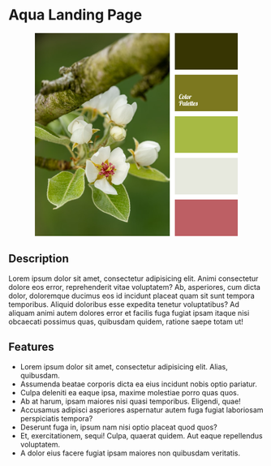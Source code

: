 # Aqua Landing Page
<div style="display: block; text-align: center"><img alt="Photo plant" src="assets/images/main_image.png"></div>
<h2>Description</h2>
<p>Lorem ipsum dolor sit amet, consectetur adipisicing elit. Animi consectetur dolore eos error, reprehenderit vitae voluptatem? Ab, asperiores, cum dicta dolor, doloremque ducimus eos id incidunt placeat quam sit sunt tempora temporibus. Aliquid doloribus esse expedita tenetur voluptatibus? Ad aliquam animi autem dolores error et facilis fuga fugiat ipsam itaque nisi obcaecati possimus quas, quibusdam quidem, ratione saepe totam ut!</p>
<h2>Features</h2>
<ul>
    <li>Lorem ipsum dolor sit amet, consectetur adipisicing elit. Alias, quibusdam.</li>
    <li>Assumenda beatae corporis dicta ea eius incidunt nobis optio pariatur.</li>
    <li>Culpa deleniti ea eaque ipsa, maxime molestiae porro quas quos.</li>
    <li>Ab at harum, ipsam maiores nisi quasi temporibus. Eligendi, quae!</li>
    <li>Accusamus adipisci asperiores aspernatur autem fuga fugiat laboriosam perspiciatis tempora?</li>
    <li>Deserunt fuga in, ipsum nam nisi optio placeat quod quos?</li>
    <li>Et, exercitationem, sequi! Culpa, quaerat quidem. Aut eaque repellendus voluptatem.</li>
    <li>A dolor eius facere fugiat ipsam maiores non quibusdam veritatis.</li>
</ul>
